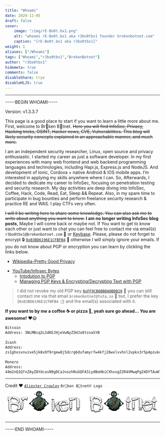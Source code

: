 ```yaml
---
title: "Whoami"
date: 2020-11-05
draft: false
cover:
    image: "/img/rE-Bo0t.bx1.png"
    alt: "whoami rE-Bo0t.bx1 aka r3bo0tbx1 founder brokenbotnet.com"
    caption: "[rE-Bo0t.bx1 aka r3bo0tbx1]"
weight: 1
aliases: ["/Whoami"]
tags: ["Whoami","r3bo0tbx1","BrokenBotnet"]
author: "r3bo0tbx1"
hidemeta: true
comments: false
disableShare: trye
disableHLJS: true
---
```

---

-----BEGIN WHOAMI-----

Version: v1.3.3.7

This page is a good place to start if you want to learn a little more about me. First, welcome to Br🤖ken B🤖tnet. ~~Here you will find InfoSec, Privacy, Hacking tricks, OSINT, Hacker news, CVE, Vulnerabilities. This blog will likely security concepts explained in an approachable manner, and much more.~~

I am an independent security researcher, Linux, open source and privacy enthusiastic. I started my career as just a software developer. In my first experiences with many web frontend and web backend programming languages and technologies, including Hapi.js, Express.js and NodeJS. And development of Ionic, Cordova + native Android & IOS mobile apps. I’m interested in applying my skills anywhere where I can. So, Afterwards, I decided to dedicate my career to InfoSec, focusing on penetration testing and security research. My day activities are deep diving into InfoSec, Coffee, Hack, Code, Read, Eat, Sleep && Repeat. Also, in my spare time to participate in bug bounties and perform freelance security research & practice RE and WAS. I play CTFs very often.

~~I will ll be writing here to share some knowledge. You can also ask me to write about anything you want to know.~~ **I am no longer writing InfoSec blog posts**, Maybe I will come back or maybe not. If You want to get to know each other or just want to chat you can feel free to contact me via email(s) `r3bo0tbx1@brokenbotnet.com` 📧 or [Keybase](https://keybase.io/brokenbotnet/chat). Please, please do not forget to encrypt 🔒 [`0xB3BD6196E1CFBFB4`](https://keyserver.ubuntu.com/pks/lookup?search=0xB3BD6196E1CFBFB4&fingerprint=on&op=index) 🔑 otherwise I will simply ignore your emails. If you do not know about PGP or encryption you can learn by clickling the links below.

- [Wikipedia-Pretty Good Privacy](https://en.wikipedia.org/wiki/Pretty_Good_Privacy)
* [YouTube/Infosec Bytes](https://www.youtube.com/channel/UCfET6btFpe1e0CRGTFOulNg)
  - [Intodution to PGP](https://youtube.com/playlist?list=PL23WTMUZePtgC-eXiu41xonV12-oVhm57)
  - [Managing PGP Keys & Encrypting/Decrypting Text with PGP](https://youtube.com/playlist?list=PL23WTMUZePtgkt9J-knXlif6QuawcCSyY)

> I did not revoke my old PGP key [`0xFF9CB6BB8A0BDB20`](https://keyserver.ubuntu.com/pks/lookup?search=0xFF9CB6BB8A0BDB20&fingerprint=on&op=index) 🔑 you can still contact me via that email `brokenbotnet@tuta.io` 📧 but, I prefer the key (`0xB3BD6196E1CFBFB4 🔑`) and the email(s) associated with it.

**If you want to  by me a coffee ☕ or pizza 🍕, yeah sure go ahead... You are awesome!** ❤️😃

```
Bitcoin
Address: 3NLMBsq2LSdKEJHjeVwNyZ5HJa9tsnaSYB

Zcash
Address: zs1ghxsvnvzxe5jk8x9f9rgew8j5dcrg6dufamyr7w4kfj28wxlvvhnl2vpkx3r5p4pzukduayccah

Monero
Address: 44m2nQ1QfxZAyZ8YdcasN9gDCaJvozhRuGQFA3iydBoHbiCXhxvgZ2R4VMwqPgZ4DYTAuW7bTYmiFQBd1axghzERRHAcVJS
```

---

Credit ❤️ [`Aliester Crowley`](https://www.youtube.com/AliesterCrowley)
`Br🤖ken B🤖tnet© Logo`
![Br🤖ken B🤖tnet© Logo](/img/banner.png#center)

---

-----END WHOAMI-----
